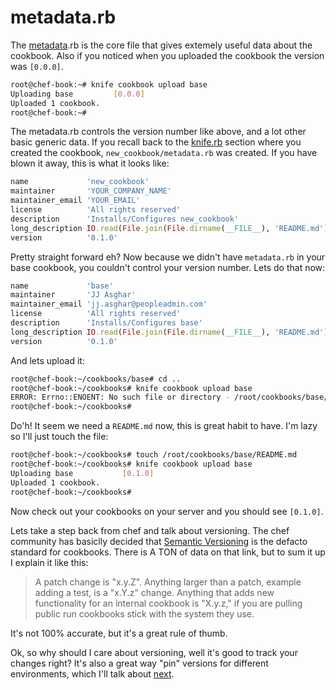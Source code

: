 # metadata.rb

The [metadata](http://docs.opscode.com/essentials_cookbook_metadata.html).rb is the core file that gives extemely useful data about the cookbook. Also if you noticed when you uploaded the cookbook the version was `[0.0.0]`.
```bash
root@chef-book:~# knife cookbook upload base
Uploading base         [0.0.0]
Uploaded 1 cookbook.
root@chef-book:~#
```
The metadata.rb controls the version number like above, and a lot other basic generic data. If you recall back to the [knife.rb](part3/8-knife.md#kniferb) section where you created the cookbook, `new_cookbook/metadata.rb` was created. If you have blown it away, this is what it looks like:
```ruby
name             'new_cookbook'
maintainer       'YOUR_COMPANY_NAME'
maintainer_email 'YOUR_EMAIL'
license          'All rights reserved'
description      'Installs/Configures new_cookbook'
long_description IO.read(File.join(File.dirname(__FILE__), 'README.md'))
version          '0.1.0'
```

Pretty straight forward eh? Now because we didn't have `metadata.rb` in your base cookbook, you couldn't control your version number. Lets do that now:
```ruby
name             'base'
maintainer       'JJ Asghar'
maintainer_email 'jj.asghar@peopleadmin.com'
license          'All rights reserved'
description      'Installs/Configures base'
long_description IO.read(File.join(File.dirname(__FILE__), 'README.md'))
version          '0.1.0'
```
And lets upload it:
```bash
root@chef-book:~/cookbooks/base# cd ..
root@chef-book:~/cookbooks# knife cookbook upload base
ERROR: Errno::ENOENT: No such file or directory - /root/cookbooks/base/README.md
root@chef-book:~/cookbooks#
```
Do'h! It seem we need a `README.md` now, this is great habit to have. I'm lazy so I'll just touch the file:
```bash
root@chef-book:~/cookbooks# touch /root/cookbooks/base/README.md
root@chef-book:~/cookbooks# knife cookbook upload base
Uploading base           [0.1.0]
Uploaded 1 cookbook.
root@chef-book:~/cookbooks#
```

Now check out your cookbooks on your server and you should see `[0.1.0]`.

Lets take a step back from chef and talk about versioning. The chef community has basiclly decided that [Semantic Versioning](http://semver.org/) is the defacto standard for cookbooks. There is A TON of data on that link, but to sum it up I explain it like this:
> A patch change is "x.y.Z". Anything larger than a patch, example adding a test, is a "x.Y.z" change. Anything that adds new functionality for an internal cookbook is "X.y.z," if you are pulling public run cookbooks stick with the system they use.

It's not 100% accurate, but it's a great rule of thumb.

Ok, so why should I care about versioning, well it's good to track your changes right? It's also a great way "pin" versions for different environments, which I'll talk about [next](14-environments-roles-oh-my.md).
